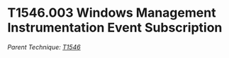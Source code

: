 # T1546.003 Windows Management Instrumentation Event Subscription

*Parent Technique: [T1546](T1546.md)*
